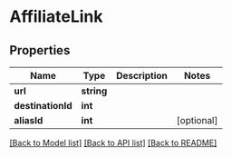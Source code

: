 # AffiliateLink

## Properties
Name | Type | Description | Notes
------------ | ------------- | ------------- | -------------
**url** | **string** |  | 
**destinationId** | **int** |  | 
**aliasId** | **int** |  | [optional] 

[[Back to Model list]](../README.md#documentation-for-models) [[Back to API list]](../README.md#documentation-for-api-endpoints) [[Back to README]](../README.md)


